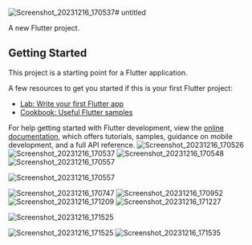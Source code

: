 ![Screenshot_20231216_170537](https://github.com/muhammad-talat1610/Flutter-Auth-App-by-php-backend/assets/128619762/084f2c29-b80a-4681-9e0b-007bd538c4b6)# untitled

A new Flutter project.

## Getting Started

This project is a starting point for a Flutter application.

A few resources to get you started if this is your first Flutter project:

- [Lab: Write your first Flutter app](https://docs.flutter.dev/get-started/codelab)
- [Cookbook: Useful Flutter samples](https://docs.flutter.dev/cookbook)

For help getting started with Flutter development, view the
[online documentation](https://docs.flutter.dev/), which offers tutorials,
samples, guidance on mobile development, and a full API reference.
 
![Screenshot_20231216_170526](https://github.com/muhammad-talat1610/Flutter-Auth-App-by-php-backend/assets/128619762/32bf5f24-ce34-4327-8359-18726dfedc0b)
![Screenshot_20231216_170537](https://github.com/muhammad-talat1610/Flutter-Auth-App-by-php-backend/assets/128619762/b6b05cc4-a2a8-4fe6-90d2-752922a1c7ea)
![Screenshot_20231216_170548](https://github.com/muhammad-talat1610/Flutter-Auth-App-by-php-backend/assets/128619762/f599a3f7-344c-4a8c-9785-f752e6389292)
![Screenshot_20231216_170557](https://github.com/muhammad-talat1610/Flutter-Auth-App-by-php-backend/assets/128619762/c5d4342a-965b-44bc-8854-3f5b6729b840)

![Screenshot_20231216_170557](https://github.com/muhammad-talat1610/Flutter-Auth-App-by-php-backend/assets/128619762/2ca5ca26-2ea6-414b-83d5-f6fae3b5dd0d)

![Screenshot_20231216_170747](https://github.com/muhammad-talat1610/Flutter-Auth-App-by-php-backend/assets/128619762/9a1a7f9e-8a16-4d89-8bcb-f4f0fdd04949)
![Screenshot_20231216_170952](https://github.com/muhammad-talat1610/Flutter-Auth-App-by-php-backend/assets/128619762/f5527629-adf1-4f3d-b708-d480b149a929)
![Screenshot_20231216_171209](https://github.com/muhammad-talat1610/Flutter-Auth-App-by-php-backend/assets/128619762/d68839bc-f016-4961-9dec-e2ddd939b7f2)
![Screenshot_20231216_171227](https://github.com/muhammad-talat1610/Flutter-Auth-App-by-php-backend/assets/128619762/f5e1276c-f86a-457c-8618-fdeee492e9fb)

![Screenshot_20231216_171525](https://github.com/muhammad-talat1610/Flutter-Auth-App-by-php-backend/assets/128619762/d0661187-c074-4671-bee7-ca3512b9c6f2)

![Screenshot_20231216_171525](https://github.com/muhammad-talat1610/Flutter-Auth-App-by-php-backend/assets/128619762/4fa5b0c6-729c-439a-8322-ff0a6dd7ff05)
![Screenshot_20231216_171535](https://github.com/muhammad-talat1610/Flutter-Auth-App-by-php-backend/assets/128619762/71bfb3db-2889-48ec-a812-21d85971a2fd)


